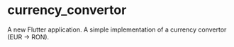 # currency_convertor

A new Flutter application.
A simple implementation of a currency convertor (EUR -> RON).
